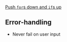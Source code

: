 [Push `for`s down and `if`s up](<https://matklad.github.io/2023/11/15/push-ifs-up-and-fors-down.html>)

## Error-handling
- Never fail on user input
